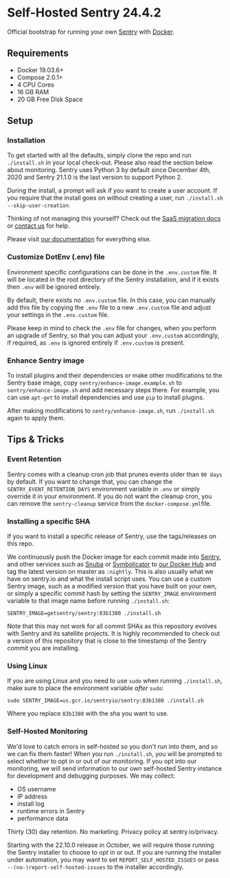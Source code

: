 # Self-Hosted Sentry 24.4.2

Official bootstrap for running your own [Sentry](https://sentry.io/) with [Docker](https://www.docker.com/).

## Requirements

* Docker 19.03.6+
* Compose 2.0.1+
* 4 CPU Cores
* 16 GB RAM
* 20 GB Free Disk Space

## Setup

### Installation

To get started with all the defaults, simply clone the repo and run `./install.sh` in your local check-out. Please also read the section below about monitoring. Sentry uses Python 3 by default since December 4th, 2020 and Sentry 21.1.0 is the last version to support Python 2.

During the install, a prompt will ask if you want to create a user account. If you require that the install goes on without creating a user, run `./install.sh --skip-user-creation`.

Thinking of not managing this yourself? Check out the [SaaS migration docs](https://docs.sentry.io/product/sentry-basics/migration/) or [contact us](https://sentry.io/from/self-hosted) for help.

Please visit [our documentation](https://develop.sentry.dev/self-hosted/) for everything else.

### Customize DotEnv (.env) file

Environment specific configurations can be done in the `.env.custom` file. It will be located in the root directory of the Sentry installation, and if it exists then `.env` will be ignored entirely.

By default, there exists no `.env.custom` file. In this case, you can manually add this file by copying the `.env` file to a new `.env.custom` file and adjust your settings in the `.env.custom` file.

Please keep in mind to check the `.env` file for changes, when you perform an upgrade of Sentry, so that you can adjust your `.env.custom` accordingly, if required, as `.env` is ignored entirely if `.env.custom` is present.

### Enhance Sentry image

To install plugins and their dependencies or make other modifications to the Sentry base image,
copy `sentry/enhance-image.example.sh` to `sentry/enhance-image.sh` and add necessary steps there.
For example, you can use `apt-get` to install dependencies and use `pip` to install plugins.

After making modifications to `sentry/enhance-image.sh`, run `./install.sh` again to apply them.

## Tips & Tricks

### Event Retention

Sentry comes with a cleanup cron job that prunes events older than `90 days` by default. If you want to change that, you can change the `SENTRY_EVENT_RETENTION_DAYS` environment variable in `.env` or simply override it in your environment. If you do not want the cleanup cron, you can remove the `sentry-cleanup` service from the `docker-compose.yml`file.

### Installing a specific SHA

If you want to install a specific release of Sentry, use the tags/releases on this repo.

We continuously push the Docker image for each commit made into [Sentry](https://github.com/getsentry/sentry), and other services such as [Snuba](https://github.com/getsentry/snuba) or [Symbolicator](https://github.com/getsentry/symbolicator) to [our Docker Hub](https://hub.docker.com/u/getsentry) and tag the latest version on master as `:nightly`. This is also usually what we have on sentry.io and what the install script uses. You can use a custom Sentry image, such as a modified version that you have built on your own, or simply a specific commit hash by setting the `SENTRY_IMAGE` environment variable to that image name before running `./install.sh`:

```shell
SENTRY_IMAGE=getsentry/sentry:83b1380 ./install.sh
```

Note that this may not work for all commit SHAs as this repository evolves with Sentry and its satellite projects. It is highly recommended to check out a version of this repository that is close to the timestamp of the Sentry commit you are installing.

### Using Linux

If you are using Linux and you need to use `sudo` when running `./install.sh`, make sure to place the environment variable *after* `sudo`:

```shell
sudo SENTRY_IMAGE=us.gcr.io/sentryio/sentry:83b1380 ./install.sh
```

Where you replace `83b1380` with the sha you want to use.

### Self-Hosted Monitoring

We'd love to catch errors in self-hosted so you don't run into them, and so we can fix them faster! When you run `./install.sh`, you will be prompted to select whether to opt in or out of our monitoring. If you opt into our monitoring, we will send information to our own self-hosted Sentry instance for development and debugging purposes. We may collect:

- OS username
- IP address
- install log
- runtime errors in Sentry
- performance data

Thirty (30) day retention. No marketing. Privacy policy at sentry.io/privacy.

Starting with the 22.10.0 release in October, we will require those running the Sentry installer to choose to opt in or out. If you are running the installer under automation, you may want to set `REPORT_SELF_HOSTED_ISSUES` or pass `--(no-)report-self-hosted-issues` to the installer accordingly.
